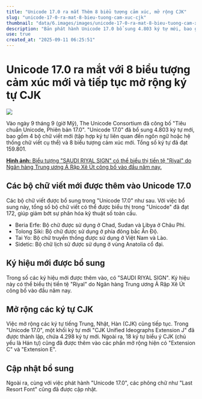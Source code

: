 ```yaml
---
title: "Unicode 17.0 ra mắt Thêm 8 biểu tượng cảm xúc, mở rộng CJK"
slug: "unicode-17-0-ra-mat-8-bieu-tuong-cam-xuc-cjk"
thumbnail: "data/6.images/images/unicode-17-0-ra-mat-8-bieu-tuong-cam-xuc-cjk.webp"
description: "Bản phát hành Unicode 17.0 bổ sung 4.803 ký tự mới, bao gồm 8 biểu tượng cảm xúc và mở rộng các bộ chữ CJK, nâng tổng số ký tự lên 159.801."
use: true
created_at: "2025-09-11 06:25:51"
---
```


# Unicode 17.0 ra mắt với 8 biểu tượng cảm xúc mới và tiếp tục mở rộng ký tự CJK

![](/images/20250910-00000007-impwfw-000-1-view.webp)

Vào ngày 9 tháng 9 (giờ Mỹ), The Unicode Consortium đã công bố "Tiêu chuẩn Unicode, Phiên bản 17.0". "Unicode 17.0" đã bổ sung 4.803 ký tự mới, bao gồm 4 bộ chữ viết mới (tập hợp ký tự liên quan đến ngôn ngữ hoặc hệ thống chữ viết cụ thể) và 8 biểu tượng cảm xúc mới. Tổng số ký tự đã đạt 159.801.

[**Hình ảnh:** Biểu tượng "SAUDI RIYAL SIGN" có thể biểu thị tiền tệ "Riyal" do Ngân hàng Trung ương Ả Rập Xê Út công bố vào đầu năm nay.](https://forest.watch.impress.co.jp/img/wf/docs/2046/141/html/image2.png.html)

## Các bộ chữ viết mới được thêm vào Unicode 17.0

Các bộ chữ viết được bổ sung trong "Unicode 17.0" như sau. Với việc bổ sung này, tổng số bộ chữ viết có thể được biểu thị trong "Unicode" đã đạt 172, giúp giảm bớt sự phân hóa kỹ thuật số toàn cầu.

- Beria Erfe: Bộ chữ được sử dụng ở Chad, Sudan và Libya ở Châu Phi.
- Tolong Siki: Bộ chữ được sử dụng ở phía đông bắc Ấn Độ.
- Tai Yo: Bộ chữ truyền thống được sử dụng ở Việt Nam và Lào.
- Sidetic: Bộ chữ lịch sử được sử dụng ở vùng Anatolia cổ đại.

## Ký hiệu mới được bổ sung

Trong số các ký hiệu mới được thêm vào, có "SAUDI RIYAL SIGN". Ký hiệu này có thể biểu thị tiền tệ "Riyal" do Ngân hàng Trung ương Ả Rập Xê Út công bố vào đầu năm nay.

## Mở rộng các ký tự CJK

Việc mở rộng các ký tự tiếng Trung, Nhật, Hàn (CJK) cũng tiếp tục. Trong "Unicode 17.0", một khối ký tự mới "CJK Unified Ideographs Extension J" đã được thành lập, chứa 4.298 ký tự mới. Ngoài ra, 18 ký tự biểu ý CJK (chủ yếu là Hán tự) cũng đã được thêm vào các phần mở rộng hiện có "Extension C" và "Extension E".

## Cập nhật bổ sung

Ngoài ra, cùng với việc phát hành "Unicode 17.0", các phông chữ như "Last Resort Font" cũng đã được cập nhật.